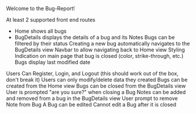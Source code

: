 

Welcome to the Bug-Report!


At least 2 supported front end routes
  - Home shows all bugs
  - BugDetails displays the details of a bug and its Notes
Bugs can be filtered by their status
Creating a new bug automatically navigates to the BugDetails view
Navbar to allow navigating back to Home view
Styling Indication on main page that bug is closed (color, strike-through, etc.)
Bugs display last modified date

Users Can Register, Login, and Logout (this should work out of the box, don't break it)
Users can only modify/delete data they created
Bugs can be created from the Home view
Bugs can be closed from the BugDetails view
User is prompted "are you sure?" when closing a Bug
Notes can be added and removed from a bug in the BugDetails view
User prompt to remove Note from Bug
A Bug can be edited
Cannot edit a Bug after it is closed

